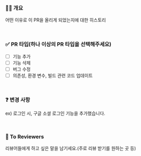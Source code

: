 ### ✍🏻 개요
어떤 이유로 이 PR을 올리게 되었는지에 대한 히스토리

<br>

### ✅ PR 타입(하나 이상의 PR 타입을 선택해주세요)
- [ ] 기능 추가
- [ ] 기능 삭제
- [ ] 버그 수정
- [ ] 의존성, 환경 변수, 빌드 관련 코드 업데이트

<br>

### ❓ 변경 사항
ex) 로그인 시, 구글 소셜 로그인 기능을 추가했습니다.

<br>

### 👥 To Reviewers
리뷰어들에게 하고 싶은 말을 남기세요.(주로 리뷰 받기를 원하는 곳 등)
